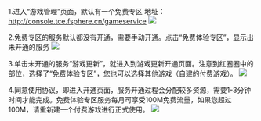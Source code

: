 
1.进入“游戏管理”页面，默认有一个免费专区
地址：http://console.tce.fsphere.cn/gameservice
![](https://mc.qcloudimg.com/static/img/df3db25a0398694de3b7f3336c173168/1.png)

2.免费专区的服务默认都没有开通，需要手动开通。点击“免费体验专区”，显示出未开通的服务
![](https://mc.qcloudimg.com/static/img/1634a4503455c8efa8075975f1c21a25/2.png)

3.单击未开通的服务“游戏更新”，就进入到游戏更新开通页面。注意到红圈圈中的部位，选择了“免费体验专区”，您也可以选择其他游戏（自建的付费游戏）。
![](https://mc.qcloudimg.com/static/img/9730aed7ee59bba6eac8ee3bf7f91eb7/3.png)

4.同意使用协议，即进入开通页面，服务开通过程会分配较多资源，需要1-3分钟时间才能完成。免费体验专区服务每月可享受100M免费流量，如果您超过100M，请重新建一个付费游戏进行正式使用。
![](https://mc.qcloudimg.com/static/img/cb4e09254cdf98bfb0e7d1f746f8511f/4.png)


